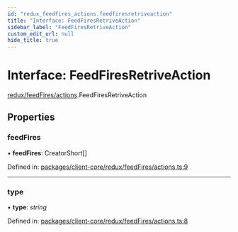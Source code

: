 ```yaml
---
id: "redux_feedfires_actions.feedfiresretriveaction"
title: "Interface: FeedFiresRetriveAction"
sidebar_label: "FeedFiresRetriveAction"
custom_edit_url: null
hide_title: true
---
```


# Interface: FeedFiresRetriveAction

[redux/feedFires/actions](../modules/redux_feedfires_actions.md).FeedFiresRetriveAction

## Properties

### feedFires

• **feedFires**: CreatorShort[]

Defined in: [packages/client-core/redux/feedFires/actions.ts:9](https://github.com/xr3ngine/xr3ngine/blob/66a84a950/packages/client-core/redux/feedFires/actions.ts#L9)

___

### type

• **type**: *string*

Defined in: [packages/client-core/redux/feedFires/actions.ts:8](https://github.com/xr3ngine/xr3ngine/blob/66a84a950/packages/client-core/redux/feedFires/actions.ts#L8)
